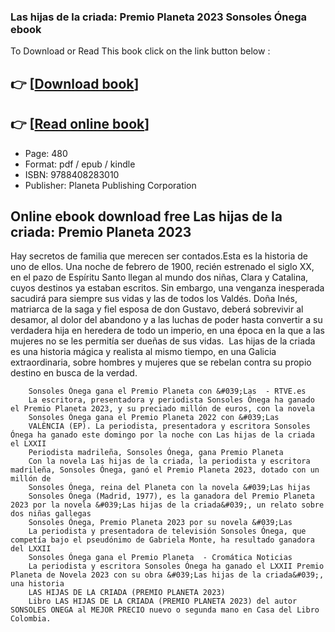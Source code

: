 ### Las hijas de la criada: Premio Planeta 2023 Sonsoles Ónega ebook

To Download or Read This book click on the link button below :

## 👉  [**[Download book](http://get-pdfs.com/download.php?group=book&from=github.com&id=690067&lnk=1079 "Download book")**]

## 👉  [**[Read online book](http://get-pdfs.com/download.php?group=book&from=github.com&id=690067&lnk=1079 "Read online book")**]


* Page: 480
* Format: pdf / epub / kindle
* ISBN: 9788408283010
* Publisher: Planeta Publishing Corporation



## Online ebook download free Las hijas de la criada: Premio Planeta 2023



Hay secretos de familia que merecen ser contados.Esta es la historia de uno de ellos. Una noche de febrero de 1900, recién estrenado el siglo XX, en el pazo de Espíritu Santo llegan al mundo dos niñas, Clara y Catalina, cuyos destinos ya estaban escritos. Sin embargo, una venganza inesperada sacudirá para siempre sus vidas y las de todos los Valdés.
 Doña Inés, matriarca de la saga y fiel esposa de don Gustavo, deberá sobrevivir al desamor, al dolor del abandono y a las luchas de poder hasta convertir a su verdadera hija en heredera de todo un imperio, en una época en la que a las mujeres no se les permitía ser dueñas de sus vidas.  Las hijas de la criada es una historia mágica y realista al mismo tiempo, en una Galicia extraordinaria, sobre hombres y mujeres que se rebelan contra su propio destino en busca de la verdad.


        Sonsoles Ónega gana el Premio Planeta con &#039;Las  - RTVE.es
        La escritora, presentadora y periodista Sonsoles Ónega ha ganado el Premio Planeta 2023, y su preciado millón de euros, con la novela 
        Sonsoles Ónega gana el Premio Planeta 2022 con &#039;Las
        VALÈNCIA (EP). La periodista, presentadora y escritora Sonsoles Ónega ha ganado este domingo por la noche con Las hijas de la criada el LXXII 
        Periodista madrileña, Sonsoles Ónega, gana Premio Planeta
        Con la novela Las hijas de la criada, la periodista y escritora madrileña, Sonsoles Ónega, ganó el Premio Planeta 2023, dotado con un millón de 
        Sonsoles Ónega, reina del Planeta con la novela &#039;Las hijas
        Sonsoles Ónega (Madrid, 1977), es la ganadora del Premio Planeta 2023 por la novela &#039;Las hijas de la criada&#039;, un relato sobre dos niñas gallegas 
        Sonsoles Ónega, Premio Planeta 2023 por su novela &#039;Las
        La periodista y presentadora de televisión Sonsoles Ónega, que competía bajo el pseudónimo de Gabriela Monte, ha resultado ganadora del LXXII 
        Sonsoles Ónega gana el Premio Planeta  - Cromática Noticias
        La periodista y escritora Sonsoles Ónega ha ganado el LXXII Premio Planeta de Novela 2023 con su obra &#039;Las hijas de la criada&#039;, una historia 
        LAS HIJAS DE LA CRIADA (PREMIO PLANETA 2023)
        Libro LAS HIJAS DE LA CRIADA (PREMIO PLANETA 2023) del autor SONSOLES ONEGA al MEJOR PRECIO nuevo o segunda mano en Casa del Libro Colombia.
    




